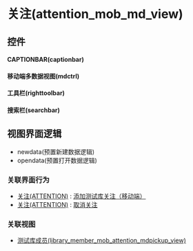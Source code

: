 # 关注(attention_mob_md_view)  <!-- {docsify-ignore-all} -->



## 控件
#### CAPTIONBAR(captionbar)
#### 移动端多数据视图(mdctrl)
#### 工具栏(righttoolbar)
#### 搜索栏(searchbar)

## 视图界面逻辑
  * newdata(预置新建数据逻辑)
  * opendata(预置打开数据逻辑)


### 关联界面行为
  * [关注(ATTENTION)](module/Base/attention) : [添加测试库关注（移动端）](module/Base/attention#界面行为)
  * [关注(ATTENTION)](module/Base/attention) : [取消关注](module/Base/attention#界面行为)

### 关联视图
  * [测试库成员(library_member_mob_attention_mdpickup_view)](app/view/library_member_mob_attention_mdpickup_view)

<script>
 const { createApp } = Vue
  createApp({
    data() {
      return {

      }
    }
  }).use(ElementPlus).mount('#app')
</script>